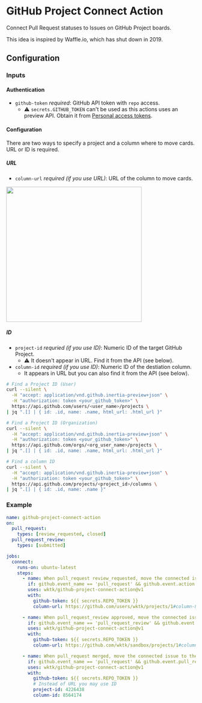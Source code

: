 # GitHub Project Connect Action

Connect Pull Request statuses to Issues on GitHub Project boards.

This idea is inspired by Waffle.io, which has shut down in 2019.

## Configuration

### Inputs

#### Authentication
- `github-token` *required*: GitHub API token with `repo` access.
  - :warning: `secrets.GITHUB_TOKEN` can't be used as this actions uses an preview API.  Obtain it from [Personal access tokens].

#### Configuration

There are two ways to specify a project and a column where to move cards.  URL or ID is required.

##### URL

- `column-url` *required (if you use URL)*: URL of the column to move cards.

<img src="https://raw.githubusercontent.com/wktk/github-project-connect-action/9b857228c249bb63f31431c3bf3067c9d095a6d5/misc/column-id.gif" width="360">

##### ID

- `project-id` *requried (if you use ID)*: Numeric ID of the target GitHub Project.
  - :warning: It doesn't appear in URL.  Find it from the API (see below).
- `column-id` *required (if you use ID)*: Numeric ID of the destiation column.
  - It appears in URL but you can also find it from the API (see below).

```sh
# Find a Project ID (User)
curl --silent \
  -H "accept: application/vnd.github.inertia-preview+json" \
  -H "authorization: token <your_github_token>" \
  https://api.github.com/users/<user_name>/projects \
| jq ".[] | { id: .id, name: .name, html_url: .html_url }"

# Find a Project ID (Organization)
curl --silent \
  -H "accept: application/vnd.github.inertia-preview+json" \
  -H "authorization: token <your_github_token>" \
  https://api.github.com/orgs/<org_user_name>/projects \
| jq ".[] | { id: .id, name: .name, html_url: .html_url }"

# Find a column ID
curl --silent \
  -H "accept: application/vnd.github.inertia-preview+json" \
  -H "authorization: token <your_github_token>" \
  https://api.github.com/projects/<project_id>/columns \
| jq ".[] | { id: .id, name: .name }"
```

[Personal access tokens]: https://github.com/settings/tokens

### Example

```yaml
name: github-project-connect-action
on:
  pull_request:
    types: [review_requested, closed]
  pull_request_review:
    types: [submitted]

jobs:
  connect:
    runs-on: ubuntu-latest
    steps:
      - name: When pull_request review_requested, move the connected issue to the Reviewing column
        if: github.event_name == 'pull_request' && github.event.action == 'review_requested'
        uses: wktk/github-project-connect-action@v1
        with:
          github-token: ${{ secrets.REPO_TOKEN }}
          column-url: https://github.com/users/wktk/projects/1#column-8564172

      - name: When pull_request_review approved, move the connected issue to the Ready column
        if: github.event_name == 'pull_request_review' && github.event.review.state == 'approved'
        uses: wktk/github-project-connect-action@v1
        with:
          github-token: ${{ secrets.REPO_TOKEN }}
          column-url: https://github.com/wktk/sandbox/projects/1#column-5250623

      - name: When pull_request merged, move the connected issue to the Done column
        if: github.event_name == 'pull_request' && github.event.pull_request.merged_at != ''
        uses: wktk/github-project-connect-action@v1
        with:
          github-token: ${{ secrets.REPO_TOKEN }}
          # Instead of URL you may use ID
          project-id: 4226438
          column-id: 8564174
```
